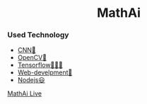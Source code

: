 <h1 align="center"> MathAi </h1>

### Used Technology
 - [CNN🤖](#CNN-)
 - [OpenCV🚀](#OpenCV-)
 - [Tensorflow👨🏽‍💻](#code-mode-)
 - [Web-develpment💫](#Tensorflow-)
 - [Nodejs😃](#Nodejs-)
<a href="https://fraidoonomarzai.github.io/MathAi">
   MathAi Live
</a>
